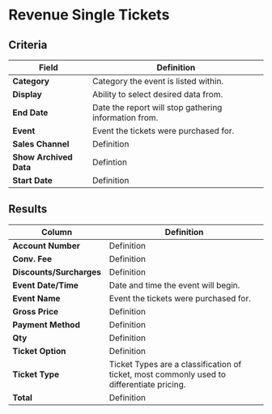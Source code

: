 # Revenue Single Tickets

## Criteria

| **Field** | **Definition** |
| --- | --- |
| **Category** | Category the event is listed within. |
| **Display** | Ability to select desired data from. |
| **End Date** | Date the report will stop gathering information from. |
| **Event** | Event the tickets were purchased for. |
| **Sales Channel** | Definition |
| **Show Archived Data** | Defintion |
| **Start Date** | Definition |

## Results

| **Column** | **Definition** |
| --- | --- |
| **Account Number** | Definition |
| **Conv. Fee** | Definition |
| **Discounts/Surcharges** | Definition |
| **Event Date/Time** | Date and time the event will begin. |
| **Event Name** | Event the tickets were purchased for. |
| **Gross Price** | Definition |
| **Payment Method** | Definition |
| **Qty** | Definition |
| **Ticket Option** | Definition |
| **Ticket Type** | Ticket Types are a classification of ticket, most commonly used to differentiate pricing. |
| **Total** | Definition |

